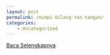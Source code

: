 ```yaml
---
layout: post
permalink: /mimpi-hilang-tas-tangan/
categories:
    - Uncategorized
---
```


[Baca Selengkapnya](/02)